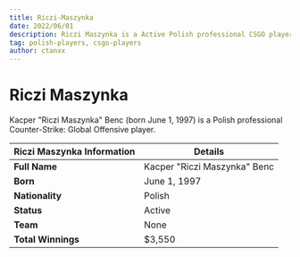 ```yaml
---
title: Riczi-Maszynka
date: 2022/06/01
description: Riczi Maszynka is a Active Polish professional CSGO player.
tag: polish-players, csgo-players
author: ctanxx
---
```


# Riczi Maszynka

Kacper "Riczi Maszynka" Benc (born June 1, 1997) is a Polish professional Counter-Strike: Global Offensive player.

| **Riczi Maszynka Information** | **Details**                  |
| ------------------------------ | ---------------------------- |
| **Full Name**                  | Kacper "Riczi Maszynka" Benc |
| **Born**                       | June 1, 1997                 |
| **Nationality**                | Polish                       |
| **Status**                     | Active                       |
| **Team**                       | None                         |
| **Total Winnings**             | $3,550                       |      